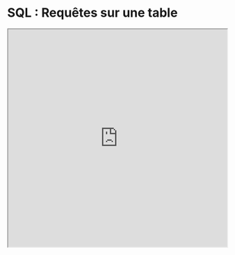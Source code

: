 # SQL : Requêtes sur une table

<iframe
    src="https://mozilla.github.io/pdf.js/web/viewer.html?file=https://raw.githubusercontent.com/mp2i-fsm/mp2i-2021/main/10_sql/1_select/sql_select.pdf#zoom=page-fit&pagemode=none"
    height=500 width=100% allowfullscreen></iframe>
